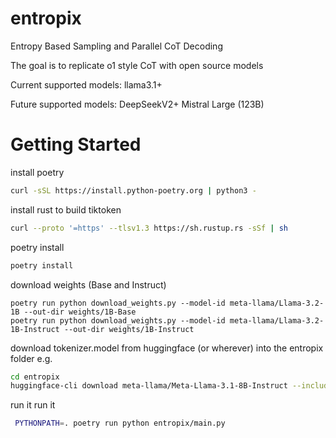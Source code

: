 # entropix
Entropy Based Sampling and Parallel CoT Decoding

The goal is to replicate o1 style CoT with open source models

Current supported models:
  llama3.1+

Future supported models:
  DeepSeekV2+
  Mistral Large (123B)

# Getting Started
install poetry
```bash
curl -sSL https://install.python-poetry.org | python3 -
```

install rust to build tiktoken
```bash
curl --proto '=https' --tlsv1.3 https://sh.rustup.rs -sSf | sh
```

poetry install
```bash
poetry install
```

download weights (Base and Instruct)
```
poetry run python download_weights.py --model-id meta-llama/Llama-3.2-1B --out-dir weights/1B-Base
poetry run python download_weights.py --model-id meta-llama/Llama-3.2-1B-Instruct --out-dir weights/1B-Instruct
```

download tokenizer.model from huggingface (or wherever) into the entropix folder
e.g.
```bash
cd entropix
huggingface-cli download meta-llama/Meta-Llama-3.1-8B-Instruct --include "original/tokenizer.model" --local-dir ./llama3.1-tokenizer
```

run it
run it
```bash
 PYTHONPATH=. poetry run python entropix/main.py
```   
